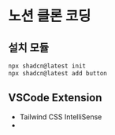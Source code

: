 # 노션 클론 코딩

## 설치 모듈

```bash
npx shadcn@latest init
npx shadcn@latest add button
```

## VSCode Extension

- Tailwind CSS IntelliSense
-
